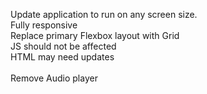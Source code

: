 Update application to run on any screen size. <br>
Fully responsive<br>
Replace primary Flexbox layout with Grid<br>
JS should not be affected<br>
HTML may need updates<br>
<br>
Remove Audio player
